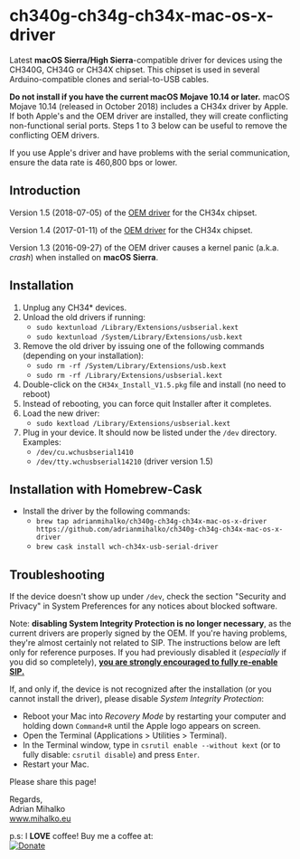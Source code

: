 # ch340g-ch34g-ch34x-mac-os-x-driver
Latest **macOS Sierra/High Sierra**-compatible driver for devices using the CH340G, CH34G or CH34X chipset. This chipset is used in several Arduino-compatible clones and serial-to-USB cables.

**Do not install if you have the current macOS Mojave 10.14 or later.** macOS Mojave 10.14 (released in October 2018) includes a CH34x driver by Apple. If both Apple's and the OEM driver are installed, they will create conflicting non-functional serial ports. Steps 1 to 3 below can be useful to remove the conflicting OEM drivers.

If you use Apple's driver and have problems with the serial communication, ensure the data rate is 460,800 bps or lower.

## Introduction
Version 1.5 (2018-07-05) of the [OEM driver](http://www.wch.cn/download/CH341SER_MAC_ZIP.html) for the CH34x chipset.

Version 1.4 (2017-01-11) of the [OEM driver](http://www.wch.cn/download/CH341SER_MAC_ZIP.html) for the CH34x chipset.

Version 1.3 (2016-09-27) of the OEM driver causes a kernel panic (a.k.a. *crash*) when installed on **macOS Sierra**.

## Installation

1.  Unplug any CH34* devices.
1.  Unload the old drivers if running:
    * `sudo kextunload /Library/Extensions/usbserial.kext`
    * `sudo kextunload /System/Library/Extensions/usb.kext`
1.  Remove the old driver by issuing one of the following commands (depending on your installation):
    * `sudo rm -rf /System/Library/Extensions/usb.kext`
    * `sudo rm -rf /Library/Extensions/usbserial.kext`
1.  Double-click on the `CH34x_Install_V1.5.pkg` file and install (no need to reboot)
1.  Instead of rebooting, you can force quit Installer after it completes.
1.  Load the new driver:
    * `sudo kextload /Library/Extensions/usbserial.kext`
1.  Plug in your device. It should now be listed under the `/dev` directory. Examples:
    * `/dev/cu.wchusbserial1410`
    * `/dev/tty.wchusbserial14210` (driver version 1.5)

## Installation with Homebrew-Cask

* Install the driver by the following commands:
  * `brew tap adrianmihalko/ch340g-ch34g-ch34x-mac-os-x-driver https://github.com/adrianmihalko/ch340g-ch34g-ch34x-mac-os-x-driver`
  * `brew cask install wch-ch34x-usb-serial-driver`


## Troubleshooting

If the device doesn't show up under `/dev`, check the section "Security and Privacy" in System Preferences for any notices about blocked software.

Note: **disabling System Integrity Protection is no longer necessary**, as the current drivers are properly signed by the OEM. If you're having problems, they're almost certainly not related to SIP. The instructions below are left only for reference purposes. If you had previously disabled it (*especially* if you did so completely), [**you are strongly encouraged to fully re-enable SIP.**](https://developer.apple.com/library/content/documentation/Security/Conceptual/System_Integrity_Protection_Guide/ConfiguringSystemIntegrityProtection/ConfiguringSystemIntegrityProtection.html)

If, and only if, the device is not recognized after the installation (or you cannot install the driver), please disable *System Integrity Protection*:

*  Reboot your Mac into *Recovery Mode* by restarting your computer and holding down `Command+R` until the Apple logo appears on screen.
*  Open the Terminal (Applications > Utilities > Terminal).
*  In the Terminal window, type in `csrutil enable --without kext` (or to fully disable: `csrutil disable`) and press `Enter`.
*  Restart your Mac.

Please share this page!

Regards,  
Adrian Mihalko  
www.mihalko.eu

p.s:
I **LOVE** coffee! Buy me a coffee at:   
[![Donate](https://img.shields.io/badge/Donate-PayPal-green.svg)](https://www.paypal.com/cgi-bin/webscr?cmd=_donations&business=89T88ER75BJ9L&currency_code=EUR&source=url)




